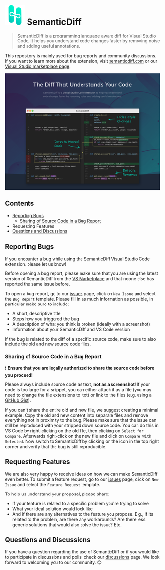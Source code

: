# ![SemanticDiff](logo.svg) SemanticDiff

> SemanticDiff is a programming language aware diff for Visual Studio Code. It helps you understand code changes faster by removing noise and adding useful annotations.

This repository is mainly used for bug reports and community discussions. If you want to learn more about the extension, visit [semanticdiff.com](https://semanticdiff.com) or our [Visual Studio marketplace page](https://marketplace.visualstudio.com/items?itemName=semanticdiff.semanticdiff).

![Visualization of SemanticDiff](hero.png)

## Contents

* [Reporting Bugs](#reporting-bugs)
  - [Sharing of Source Code in a Bug Report](#sharing-of-source-code-in-a-bug-report)
* [Requesting Features](#requesting-features)
* [Questions and Discussions](#questions-and-discussions)

## Reporting Bugs

If you encounter a bug while using the SemanticDiff Visual Studio Code extension, please let us know!

Before opening a bug report, please make sure that you are using the latest version of SemanticDiff from the [VS Marketplace](https://marketplace.visualstudio.com/items?itemName=semanticdiff.semanticdiff) and that noone else has reported the same issue before.

To open a bug report, go to our [issues](https://github.com/Sysmagine/SemanticDiff/issues) page, click on `New Issue` and select the `Bug Report` template. Please fill in as much information as possible, in particular make sure to include:

* A short, descriptive title
* Steps how you triggered the bug
* A description of what you think is broken (ideally with a screenshot)
* Information about your SemanticDiff and VS Code version

If the bug is related to the diff of a specific source code, make sure to also include the old and new source code files.

### Sharing of Source Code in a Bug Report

❗️ **Ensure that you are legally authorized to share the source code before you proceed!**

Please always include source code as text, **not as a screenshot**! If your code is too large for a snippet, you can either attach it as a file (you may need to change the file extensions to .txt) or link to the files (e.g. using a [GitHub Gist](https://gist.github.com/)).

If you can't share the entire old and new file, we suggest creating a minimal example. Copy the old and new content into separate files and remove everything not in proximity to the bug. Please make sure that the issue can still be reproduced with your stripped down source code. You can do this in VS Code by right-clicking on the old file, then clicking on `Select for Compare`. Afterwards right-click on the new file and click on `Compare With Selected`. Now switch to SemanticDiff by clicking on the icon in the top right corner and verify that the bug is still reproducible.

## Requesting Features

We are also very happy to receive ideas on how we can make SemanticDiff even better. To submit a feature request, go to our [issues](https://github.com/Sysmagine/SemanticDiff/issues) page, click on `New Issue` and select the `Feature Request` template.

To help us understand your proposal, please share:

* If your feature is related to a specific problem you're trying to solve
* What your ideal solution would look like
* And if there are any alternatives to the feature you propose. E.g., if its related to the problem, are there any workarounds? Are there less generic solutions that would also solve the issue? Etc.

## Questions and Discussions

If you have a question regarding the use of SemanticDiff or if you would like to participate in discussions and polls, check our [discussions](https://github.com/Sysmagine/SemanticDiff/discussions) page. We look forward to welcoming you to our community. 😊️
